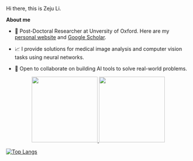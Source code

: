 Hi there, this is Zeju Li.

**About me**

- 💼 Post-Doctoral Researcher at Unversity of Oxford. Here are my [personal website](https://zerojumpline.github.io/) and [Google Scholar](https://scholar.google.co.uk/citations?user=zeuflXEAAAAJ&hl=en&oi=ao).

- 📈 I provide solutions for medical image analysis and computer vision tasks using neural networks.

- 👯 Open to collaborate on building AI tools to solve real-world problems.

<div align="center">
  <a href="https://github.com/MiguelMonteirooo">
  <img height="180em" src="https://github-readme-stats-kaixt3cz7-zerojumpline.vercel.app/api?username=ZerojumpLine&show_icons=true&theme=dark&include_all_commits=true&count_private=true"/>
  <img height="180em" src="https://github-readme-stats-mu-seven-64.vercel.app/api/top-langs/?username=ZerojumpLine&layout=compact&langs_count=7&theme=dark"/>
</div>

[![Top Langs](https://github-readme-stats-mu-seven-64.vercel.app/api/top-langs/?username=ZerojumpLine)](https://github.com/anuraghazra/github-readme-stats)

<!--
**ZerojumpLine/ZerojumpLine** is a ✨ _special_ ✨ repository because its `README.md` (this file) appears on your GitHub profile.

Here are some ideas to get you started:

- 🔭 I’m currently working on ...
- 🌱 I’m currently learning ...
- 👯 I’m looking to collaborate on ...
- 🤔 I’m looking for help with ...
- 💬 Ask me about ...
- 📫 How to reach me: ...
- 😄 Pronouns: ...
- ⚡ Fun fact: ...
-->
